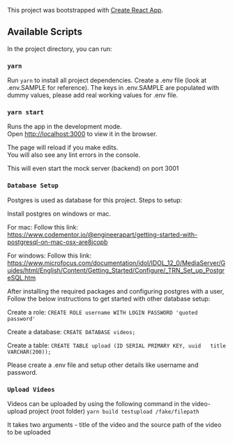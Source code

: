 This project was bootstrapped with [Create React App](https://github.com/facebook/create-react-app).

## Available Scripts

In the project directory, you can run:

### `yarn`

Run `yarn` to install all project dependencies. Create a .env file (look at .env.SAMPLE for reference). The keys in .env.SAMPLE are populated with dummy values,
please add real working values for .env file.

### `yarn start`

Runs the app in the development mode.<br />
Open [http://localhost:3000](http://localhost:3000) to view it in the browser.

The page will reload if you make edits.<br />
You will also see any lint errors in the console.

This will even start the mock server (backend) on port 3001

### `Database Setup`
Postgres is used as database for this project.
Steps to setup:

Install postgres on windows or mac.

For mac:
Follow this link:
https://www.codementor.io/@engineerapart/getting-started-with-postgresql-on-mac-osx-are8jcopb

For windows:
Follow this link: https://www.microfocus.com/documentation/idol/IDOL_12_0/MediaServer/Guides/html/English/Content/Getting_Started/Configure/_TRN_Set_up_PostgreSQL.htm

After installing the required packages and configuring postgres with a user,
Follow the below instructions to get started with other database setup:

Create a role:
`CREATE ROLE username WITH LOGIN PASSWORD 'quoted password'`

Create a database:
`CREATE DATABASE videos;`

Create a table:
`CREATE TABLE upload (ID SERIAL PRIMARY KEY, uuid   title VARCHAR(200));`

Please create a .env file and setup other details like username and password.


### `Upload Videos`

Videos can be uploaded by using the following command in the video-upload project (root folder)
`yarn build testupload /fake/filepath`

It takes two arguments - title of the video and the source path of the video to be uploaded












